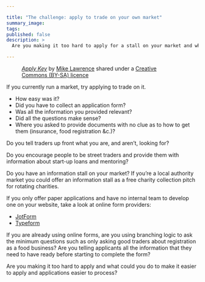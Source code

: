 ```yaml
---

title: "The challenge: apply to trade on your own market"
summary_image:
tags:
published: false
description: >
  Are you making it too hard to apply for a stall on your market and what could you do to make it easier for people to apply and applications easier to process?

---
```

<figure>
<object type="image/png" data="apply-key.png"></object>
<figcaption><a title="Apply Key" href="https://flickr.com/photos/157270154@N05/26706270559"><cite>Apply Key</cite></a> by <a href="https://flickr.com/people/157270154@N05">Mike Lawrence</a> shared under a <a href="https://creativecommons.org/licenses/by-sa/2.0/">Creative Commons (BY-SA) licence</a></figcaption>
</figure>


If you currently run a market, try applying to trade on it.
- How easy was it?
- Did you have to collect an application form?
- Was all the information you provided relevant?
- Did all the questions make sense?
- Where you asked to provide documents with no clue as to how to get them (insurance, food registration &c.)?

Do you tell traders up front what you are, and aren’t, looking for?

Do you encourage people to be street traders and provide them with information about start-up loans and mentoring?

Do you have an information stall on your market? If you’re a local authority market you could offer an information stall as a free charity collection pitch for rotating charities.

If you only offer paper applications and have no internal team to develop one on your website, take a look at online form providers:
- [JotForm](https://jotform.com)
- [Typeform](https://www.typeform.com)

If you are already using online forms, are you using branching logic to ask the minimum questions such as only asking good traders about registration as a food business? Are you telling applicants all the information that they need to have ready before starting to complete the form?

Are you making it too hard to apply and what could you do to make it easier to apply and applications easier to process?